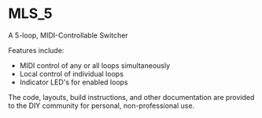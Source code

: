 # MLS_5
A 5-loop, MIDI-Controllable Switcher

Features include:
 - MIDI control of any or all loops simultaneously
 - Local control of individual loops
 - Indicator LED's for enabled loops

The code, layouts, build instructions, and other documentation are provided to the DIY community for personal, non-professional use.
